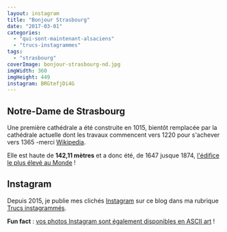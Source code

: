 ```yaml
---
layout: instagram
title: "Bonjour Strasbourg"
date: "2017-03-01"
categories: 
  - "qui-sont-maintenant-alsaciens"
  - "trucs-instagrammes"
tags: 
  - "strasbourg"
coverImage: bonjour-strasbourg-nd.jpg
imgWidth: 360
imgHeight: 449
instagram: BRGtefjDi4G
---
```


## Notre-Dame de Strasbourg

Une première cathédrale a été construite en 1015, bientôt remplacée par la cathédrale actuelle dont les travaux commencent vers 1220 pour s'achever vers 1365 -merci [Wikipedia](https://fr.wikipedia.org/wiki/Cath%C3%A9drale_Notre-Dame_de_Strasbourg).

Elle est haute de **142,11 mètres** et a donc été, de 1647 jusque 1874, [l'édifice le plus élevé au Monde](https://fr.wikipedia.org/wiki/Chronologie_des_plus_hautes_structures_du_monde) !

## Instagram

Depuis 2015, je publie mes clichés [Instagram](https://www.instagram.com/zemoko/) sur ce blog dans ma rubrique [Trucs instagrammés](https://www.6x8.org/category/trucs-pris-en-photos/trucs-instagrammes/).

**Fun fact** : [vos photos Instagram sont également disponibles en ASCII art](https://www.6x8.org/2016/01/le-saviez-tu-instagram-en-ascii-art/) !
